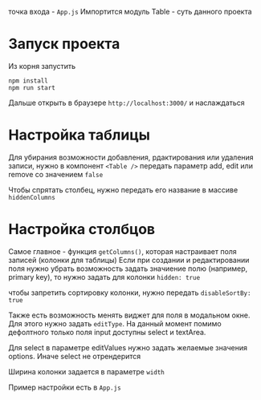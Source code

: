 точка входа - `App.js`
 Импортится модуль Table - суть данного проекта

 # Запуск проекта
 Из корня запустить
 ```
 npm install
 npm run start
 ```
 Дальше открыть в браузере `http://localhost:3000/` и наслаждаться

 # Настройка таблицы
Для убирания возможности добавления, рдактирования или удаления записи,
нужно в компонент `<Table />` передать параметр add, edit или remove со значением `false`

Чтобы спрятать столбец, нужно передать его название в массиве `hiddenColumns`

# Настройка столбцов
 Самое главное - функция `getColumns()`, которая настраивает поля записей (колонки для таблицы)
 Если при создании и редактировании поля нужно убрать возможность задать значиение полю 
 (например, primary key), то нужно задать
для колонки `hidden: true`

чтобы запретить сортировку колонки, нужно передать `disableSortBy: true`

Также есть возможность менять виджет для поля в модальном окне.
Для этого нужно задать `editType`. На данный момент помимо дефолтного только поля input доступны
select и textArea.

Для select в параметре editValues нужно задать желаемые значения options. Иначе select не отрендерится

Ширина колонки задается в параметре `width`

Пример настройки есть в `App.js`